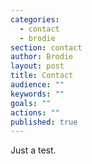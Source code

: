 ```yaml
---
categories: 
  - contact
  - brodie
section: contact
author: Brodie
layout: post
title: Contact
audience: ""
keywords: ""
goals: ""
actions: ""
published: true
---
```


Just a test.